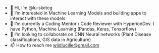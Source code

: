 - 👋 Hi, I’m @lu-sketcg
- 👀 I’m interested in Machine Learning Models and building apps to interact with these models
- 🌱 I’m currently a Coding Mentor / Code Reviewer with HyperionDev. I have Python, Machine Learning (Pandas, Keras, Tensorflow)
- 💞️ I’m looking to collaborate on CNN Neural networks (Plant Disease classifications, GIS data in Agriculture)
- 📫 How to reach me wiidlucille@gmail.com

<!---
lu-sketch/lu-sketch is a ✨ special ✨ repository because its `README.md` (this file) appears on your GitHub profile.
You can click the Preview link to take a look at your changes.
--->
